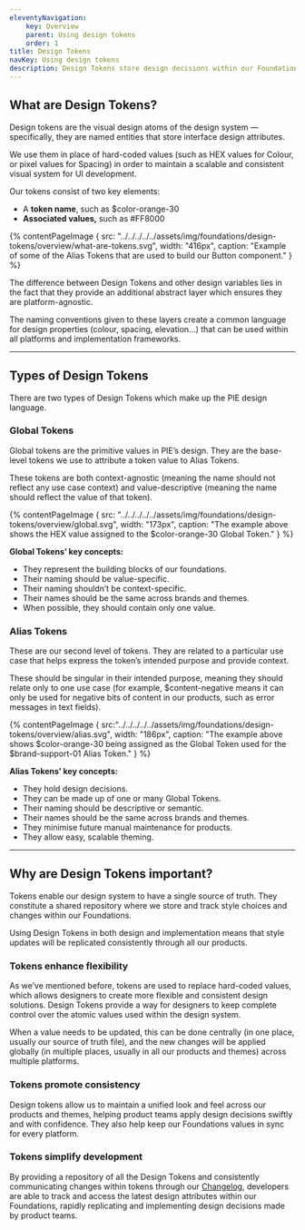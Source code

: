 ```yaml
---
eleventyNavigation:
    key: Overview
    parent: Using design tokens
    order: 1
title: Design Tokens
navKey: Using design tokens
description: Design Tokens store design decisions within our Foundations, allowing us to apply them consistently throughought designs, products, code and platforms.
---
```


## What are Design Tokens?

Design tokens are the visual design atoms of the design system — specifically, they are named entities that store interface design attributes. 

We use them in place of hard-coded values (such as HEX values for Colour, or pixel values for Spacing) in order to maintain a scalable and consistent visual system for UI development.

Our tokens consist of two key elements:

- A **token name**, such as $color-orange-30
- **Associated values,** such as #FF8000

{% contentPageImage {
    src: "../../../../../assets/img/foundations/design-tokens/overview/what-are-tokens.svg",
    width: "416px",
    caption: "Example of some of the Alias Tokens that are used to build our Button component."
} %}

The difference between Design Tokens and other design variables lies in the fact that they provide an additional abstract layer which ensures they are platform-agnostic. 

The naming conventions given to these layers create a common language for design properties (colour, spacing, elevation…) that can be used within all platforms and implementation frameworks.

---

## Types of Design Tokens

There are two types of Design Tokens which make up the PIE design language.

### Global Tokens

Global tokens are the primitive values in PIE’s design. They are the base-level tokens we use to attribute a token value to Alias Tokens.

These tokens are both context-agnostic (meaning the name should not reflect any use case context) and value-descriptive (meaning the name should reflect the value of that token).

{% contentPageImage {
    src: "../../../../../assets/img/foundations/design-tokens/overview/global.svg",
    width: "173px",
    caption: "The example above shows the HEX value assigned to the $color-orange-30 Global Token."
} %}

**Global Tokens’ key concepts:**
- They represent the building blocks of our foundations.
- Their naming should be value-specific.
- Their naming shouldn’t be context-specific.
- Their names should be the same across brands and themes.
- When possible, they should contain only one value.


### Alias Tokens

These are our second level of tokens. They are related to a particular use case that helps express the token’s intended purpose and provide context.

These should be singular in their intended purpose, meaning they should relate only to one use case (for example, $content-negative means it can only be used for negative bits of content in our products, such as error messages in text fields).


{% contentPageImage {
    src:"../../../../../assets/img/foundations/design-tokens/overview/alias.svg",
    width: "186px",
    caption: "The example above shows $color-orange-30 being assigned as the Global Token used for the $brand-support-01 Alias Token."
} %}

**Alias Tokens’ key concepts:**
- They hold design decisions.
- They can be made up of one or many Global Tokens.
- Their naming should be descriptive or semantic.
- Their names should be the same across brands and themes.
- They minimise future manual maintenance for products.
- They allow easy, scalable theming.

---

## Why are Design Tokens important?

Tokens enable our design system to have a single source of truth. They constitute a shared repository where we store and track style choices and changes within our Foundations.

Using Design Tokens in both design and implementation means that style updates will be replicated consistently through all our products.

### Tokens enhance flexibility

As we’ve mentioned before, tokens are used to replace hard-coded values, which allows designers to create more flexible and consistent design solutions. Design Tokens provide a way for designers to keep complete control over the atomic values used within the design system.

When a value needs to be updated, this can be done centrally (in one place, usually our source of truth file), and the new changes will be applied globally (in multiple places, usually in all our products and themes) across multiple platforms.

### Tokens promote consistency

Design tokens allow us to maintain a unified look and feel across our products and themes, helping product teams apply design decisions swiftly and with confidence. They also help keep our Foundations values in sync for every platform. 

### Tokens simplify development

By providing a repository of all the Design Tokens and consistently communicating changes within tokens through our [Changelog](https://github.com/justeat/pie-design-tokens/blob/master/design-changelog.md/), developers are able to track and access the latest design attributes within our Foundations, rapidly replicating and implementing design decisions made by product teams.
